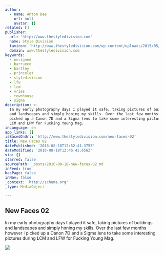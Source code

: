 ```yaml
---
author:
  - name: Anton Dee
    url: null
    avatar: {}
related: []
publisher:
  url: 'http://www.thestyledivision.com'
  name: Style Division
  favicon: 'http://www.thestyledivision.com/wp-content/uploads/2015/05/favicon2-copy.png'
  domain: www.thestyledivision.com
keywords:
  - unsigned
  - barrueco
  - bartley
  - princelet
  - styledivision
  - lfw
  - lcm
  - vries
  - townhouse
  - sigma
description: >-
  In my early photography days I played it safe, taking pictures of buildings
  and landscapes and simply honing my skills. Over the last few months however I
  picked up a Canon 7D and a Sigma lens to take some interesting pictures during
  LCM and LFW for Fucking Young Mag.
inLanguage: en
app_links: []
isBasedOnUrl: 'http://www.thestyledivision.com/new-faces-02'
title: New Faces 02
datePublished: '2016-08-18T12:52:41.375Z'
dateModified: '2016-08-18T12:46:42.656Z'
via: {}
starred: false
sourcePath: _posts/2016-08-18-new-faces-02.md
inFeed: true
hasPage: false
inNav: false
_context: 'http://schema.org'
_type: MediaObject

---
```

<article style=""><h1>New Faces 02</h1><p>In my early photography days I played it safe, taking pictures of buildings and landscapes and simply honing my skills. Over the last few months however I picked up a Canon 7D and a Sigma lens to take some interesting pictures during LCM and LFW for Fucking Young Mag.</p><img src="http://www.thestyledivision.com/wp-content/uploads/2016/05/new-faces-photography-models.jpg" /></article>